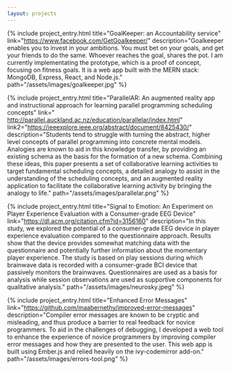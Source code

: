 ```yaml
---
layout: projects
---
```


{% include project_entry.html
  title="GoalKeeper: an Accountability service"
  link="https://www.facebook.com/GetGoalkeeper/"
  description="Goalkeeper enables you to invest in your ambitions. You must bet on your goals,
  and get your friends to do the same.  Whoever reaches the goal, shares the pot. I am currently
  implementating the prototype, which is a proof of concept, focusing on fitness goals. It is a
  web app built with the MERN stack: MongoDB, Express, React, and Node.js."
  path="/assets/images/goalkeeper.jpg"
%}

{% include project_entry.html
  title="ParallelAR: An augmented reality app and instructional approach
  for learning parallel programming scheduling concepts"
  link=" http://parallel.auckland.ac.nz/education/parallelar/index.html"
  link2="https://ieeexplore.ieee.org/abstract/document/8425430/"
  description="Students tend to struggle with turning the abstract, higher level
  concepts of parallel programming into concrete mental models. Analogies
  are known to aid in this knowledge transfer, by providing an existing schema as the
  basis for the formation of a new schema. Combining these ideas, this paper presents a
  set of collaborative learning activities to target fundamental scheduling concepts, a
  detailed analogy to assist in the understanding of the scheduling concepts, and an
  augmented reality application to facilitate the collaborative learning
  activity by bringing the analogy to life."
  path="/assets/images/parallelar.png"
%}

{% include project_entry.html
  title="Signal to Emotion: An Experiment on Player Experience
  Evaluation with a Consumer-grade EEG Device"
  link="https://dl.acm.org/citation.cfm?id=3156160"
  description="In this study, we explored the potential
  of a consumer-grade EEG device in player experience evaluation compared to
  the questionnaire approach. Results show that the device provides
  somewhat matching data with the questionnaire and potentially further
  information about the momentary player experience. The study is based
  on play sessions during which brainwave data is recorded with a
  consumer-grade BCI device that passively monitors the brainwaves.
  Questionnaires are used as a basis for analysis while session
  observations are used as supportive components for qualitative
  analysis."
  path="/assets/images/neurosky.jpeg"
%}

{% include project_entry.html
  title="Enhanced Error Messages"
  link="https://github.com/maabernethy/improved-error-messages"
  description="Compiler error messages are known to be cryptic and
  misleading, and thus produce a barrier to real feedback for novice
  programmers. To aid in the challenges of debugging, I developed
  a web tool to enhance the experience of novice programmers by
  improving compiler error messages and how they are presented to the
  user. This web app is built using Ember.js and relied heavily on the
  ivy-codemirror add-on."
  path="/assets/images/errors-tool.png"
%}
